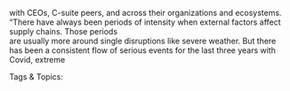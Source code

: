 with CEOs, C-suite peers, and across their organizations and ecosystems. “There have always been periods of intensity when 
external factors affect supply chains. Those periods  
are usually more around single disruptions like severe 
weather. But there has been a consistent flow of serious 
events for the last three years with Covid, extreme 

   Tags & Topics:
   
